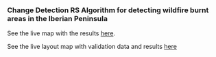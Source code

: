 ### Change Detection RS Algorithm for detecting wildfire burnt areas in the Iberian Peninsula

See the live map with the results [here](https://mmoncadaisla.carto.com/kuviz/fb80b439-a82b-49a2-beee-6654f63188af).

See the live layout map with validation data and results [here](https://mmoncadaisla.carto.com/kuviz/199927fb-be57-47c9-8114-f69e39426ac1)